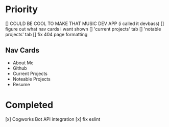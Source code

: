 # Priority
[] COULD BE COOL TO MAKE THAT MUSIC DEV APP (i called it devbass)
[] figure out what nav cards i want shown
[] 'current projects' tab
[] 'notable projects' tab
[] fix 404 page formatting

## Nav Cards
- About Me
- Github
- Current Projects
- Noteable Projects
- Resume

# Completed
[x] Cogworks Bot API integration
[x] fix eslint